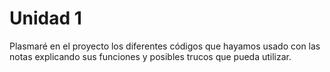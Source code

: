 # Unidad 1

Plasmaré en el proyecto los diferentes códigos que hayamos usado con las notas explicando sus funciones y posibles trucos que pueda utilizar.
